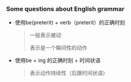 ### Some questions about English grammar

- 使用be(preterit) + verb（preterit）的正确时刻

  > 一般表示被动
  >
  > 表示是一个瞬间性的动作

- 使用be + ing 的正确时刻 +  时间状语

  > 表示动作持续性（后跟时间状语）